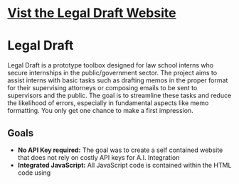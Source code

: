 # [Vist the Legal Draft Website](https://hhachem001.github.io/Legal_Tech/LandingPage.html)

# Legal Draft

Legal Draft is a prototype toolbox designed for law school interns who secure internships in the public/government sector. The project aims to assist interns with basic tasks such as drafting memos in the proper format for their supervising attorneys or composing emails to be sent to supervisors and the public. The goal is to streamline these tasks and reduce the likelihood of errors, especially in fundamental aspects like memo formatting. You only get one chance to make a first impression. 

## Goals

- **No API Key required:** The goal was to create a self contained website that does not rely on costly API keys for A.I. Integration
- **Integrated JavaScript:** All JavaScript code is contained within the HTML code using <script> tags and content delivery networks to simply file management
- **All code runs client-side:** The features listed below do not rely on server-side processing. You can download this project and run it locally on your computer. The only downside is that it is only as fast as your computer and your internet speed. 
  
## Features

- **Document Drafting:** Legal Draft helps interns draft memos and letters in the correct format for legal communication.
  
- **AI Assistant:** The project includes an AI assistant to provide guidance and support in legal document creation.
  
- **AI Contract Evaluation Tools:** Legal Draft features AI tools for evaluating contracts, providing interns with valuable insights.

- **Inspiration from Docassemble:** Legal Draft draws inspiration from [Suffolk University Law School's Docassemble, developed by the Legal Innovation & Technology Lab](https://suffolklitlab.org/portfolio/).

- **Under Construction:** Additional features are still under development, including a database search feature to enhance the tool's capabilities.

## Technologies Used

- **AI Utilization:** The project leverages the [Transformer.js AI library](https://github.com/xenova/transformers.js) for AI functionality, enhancing the user experience.

- **Document Generation:** Legal Draft utilizes the [DOCXTemplater library](https://github.com/open-xml-templating/docxtemplater) for document generation, ensuring efficient and accurate document creation.
  
- **PDF Processing:** Legal Draft utilizes Mozillas PDF.js library for uploading and extracting text from PDF documents and contracts. It is currently utilized in the Contract Toolbox.

## New features in Legal Draft Beta v11.023C

- Mask AI. Functionality added to document generation where users can seamlessly enhance their sentences by replacing uncertain or unknown words with the [MASK] tag, enabling the AI to intelligently fill in the blanks for a more polished and coherent expression. Plain language is key!
- Database search functionality
- New Intern Task Management System
- New A.I. Email Generator
- Better Regular Expression logic will added to the Contract Judge tool
  
  
## Features added in Legal Draft Beta v11.023B

- Added loading indicator to the Legal Draft A.I. Chatbot
- Added error messages to indicate whether the A.I. model has been loaded into the browser cache
- Updated A.I. Pipeline on the feedback page from version 2.4.1 to version 2.8.0
- Added MD5 hash encryption to default login password
- Added redirect blockers to ensure that the user utilizes the official login page
- Added ready-status message to the chatbot so the user know when to proceed
- Added "Thinking..." status to the chatbot
- Added disclaimer on Login Page that user must agree to in order to access Legal Draft

## Current Known Issues in Legal Draft Beta v11.023C

- A.I. Responses across the site may be cutoff, not giving the user the entire response.
- PDF Upload function in the contract summarizer does not display extracted contents properly in the text input field
- ChatBot does not give answers related to legal document drafting and legal questions (Currently it answers any question, although current tests show progress with context awareness)
- "Thinking..." status in the chatbot may not always appear on the page if the LLM was already loaded into browser cache upon first visit
- Downloading the A.I. Model causes the page to stutter / freeze
- Tokenizer feature in the experimental contract summarizer does not properly re-assemble the generated output causing some words to be cut off at the beginning or end of a sentence.
- Authorization pop-up appears everytime the user goes back to the main-menu / redirect page

## Acknowledgments

- **Creator:** The Legal Draft website and the Legal Draft A.I. Bot Frontend was designed and created by Hashim Hachem.

- **Assistance:** Special thanks to GitHub Copilot for their assistance in the development process and for providing free access to the Copilot A.I.
